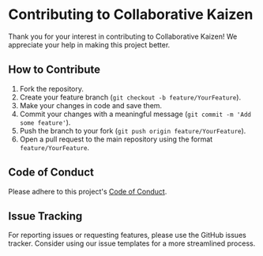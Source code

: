# Contributing to Collaborative Kaizen

Thank you for your interest in contributing to Collaborative Kaizen! We appreciate your help in making this project better.

## How to Contribute
1. Fork the repository.
2. Create your feature branch (`git checkout -b feature/YourFeature`).
3. Make your changes in code and save them.
4. Commit your changes with a meaningful message (`git commit -m 'Add some feature'`).
5. Push the branch to your fork (`git push origin feature/YourFeature`).
6. Open a pull request to the main repository using the format `feature/YourFeature`.

## Code of Conduct
Please adhere to this project's [Code of Conduct](CODE_OF_CONDUCT.md).

## Issue Tracking
For reporting issues or requesting features, please use the GitHub issues tracker. Consider using our issue templates for a more streamlined process.